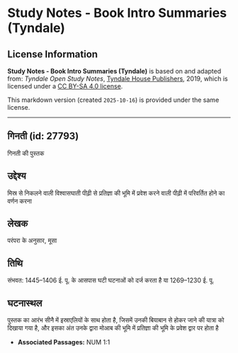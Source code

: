# Study Notes - Book Intro Summaries (Tyndale)

## License Information

**Study Notes - Book Intro Summaries (Tyndale)** is based on and adapted from: _Tyndale Open Study Notes_, [Tyndale House Publishers](https://tyndaleopenresources.com/), 2019, which is licensed under a [CC BY-SA 4.0 license](https://creativecommons.org/licenses/by-sa/4.0/legalcode.en).

This markdown version (created `2025-10-16`) is provided under the same license.



--------------------------------

## गिनती (id: 27793)

गिनती की पुस्तक

उद्देश्य
--------

मिस्र से निकलने वाली विश्वासघाती पीढ़ी से प्रतिज्ञा की भूमि में प्रवेश करने वाली पीढ़ी में परिवर्तित होने का वर्णन करना

लेखक
----

परंपरा के अनुसार, मूसा

तिथि
----

संभवत: 1445–1406 ई. पू. के आसपास घटी घटनाओं को दर्ज करता है या 1269–1230 ई. पू.

घटनास्थल
--------

पुस्तक का आरंभ सीनै में इस्राएलियों के साथ होता है, जिसमें उनकी बियाबान से होकर जाने की यात्रा को दिखाया गया है, और इसका अंत उनके द्वारा मोआब की भूमि में प्रतिज्ञा की भूमि के प्रवेश द्वार पर होता है

* **Associated Passages:** NUM 1:1

